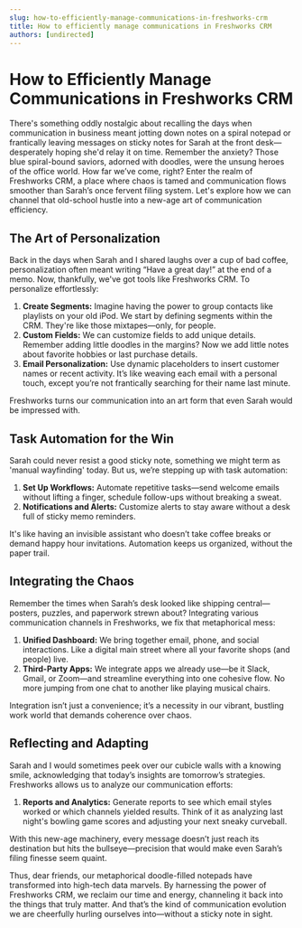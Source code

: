 ```yaml
---
slug: how-to-efficiently-manage-communications-in-freshworks-crm
title: How to efficiently manage communications in Freshworks CRM
authors: [undirected]
---
```



# How to Efficiently Manage Communications in Freshworks CRM

There's something oddly nostalgic about recalling the days when communication in business meant jotting down notes on a spiral notepad or frantically leaving messages on sticky notes for Sarah at the front desk—desperately hoping she'd relay it on time. Remember the anxiety? Those blue spiral-bound saviors, adorned with doodles, were the unsung heroes of the office world. How far we’ve come, right? Enter the realm of Freshworks CRM, a place where chaos is tamed and communication flows smoother than Sarah’s once fervent filing system. Let's explore how we can channel that old-school hustle into a new-age art of communication efficiency.

## The Art of Personalization

Back in the days when Sarah and I shared laughs over a cup of bad coffee, personalization often meant writing “Have a great day!” at the end of a memo. Now, thankfully, we've got tools like Freshworks CRM. To personalize effortlessly:

1. **Create Segments:** Imagine having the power to group contacts like playlists on your old iPod. We start by defining segments within the CRM. They're like those mixtapes—only, for people.
2. **Custom Fields:** We can customize fields to add unique details. Remember adding little doodles in the margins? Now we add little notes about favorite hobbies or last purchase details.
3. **Email Personalization:** Use dynamic placeholders to insert customer names or recent activity. It’s like weaving each email with a personal touch, except you’re not frantically searching for their name last minute.

Freshworks turns our communication into an art form that even Sarah would be impressed with.

## Task Automation for the Win

Sarah could never resist a good sticky note, something we might term as 'manual wayfinding' today. But us, we’re stepping up with task automation:

1. **Set Up Workflows:** Automate repetitive tasks—send welcome emails without lifting a finger, schedule follow-ups without breaking a sweat.
2. **Notifications and Alerts:** Customize alerts to stay aware without a desk full of sticky memo reminders.

It's like having an invisible assistant who doesn’t take coffee breaks or demand happy hour invitations. Automation keeps us organized, without the paper trail.

## Integrating the Chaos

Remember the times when Sarah’s desk looked like shipping central—posters, puzzles, and paperwork strewn about? Integrating various communication channels in Freshworks, we fix that metaphorical mess:

1. **Unified Dashboard:** We bring together email, phone, and social interactions. Like a digital main street where all your favorite shops (and people) live.
2. **Third-Party Apps:** We integrate apps we already use—be it Slack, Gmail, or Zoom—and streamline everything into one cohesive flow. No more jumping from one chat to another like playing musical chairs.

Integration isn’t just a convenience; it’s a necessity in our vibrant, bustling work world that demands coherence over chaos.

## Reflecting and Adapting

Sarah and I would sometimes peek over our cubicle walls with a knowing smile, acknowledging that today’s insights are tomorrow’s strategies. Freshworks allows us to analyze our communication efforts:

1. **Reports and Analytics:** Generate reports to see which email styles worked or which channels yielded results. Think of it as analyzing last night's bowling game scores and adjusting your next sneaky curveball.

With this new-age machinery, every message doesn’t just reach its destination but hits the bullseye—precision that would make even Sarah’s filing finesse seem quaint.

Thus, dear friends, our metaphorical doodle-filled notepads have transformed into high-tech data marvels. By harnessing the power of Freshworks CRM, we reclaim our time and energy, channeling it back into the things that truly matter. And that’s the kind of communication evolution we are cheerfully hurling ourselves into—without a sticky note in sight.

